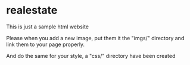 # realestate
This is just a sample html website

Please when you add a new image, put them it the "imgs/" directory and link them to your page properly.

And do the same for your style, a "css/" directory have been created